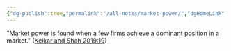 ```yaml
---
{"dg-publish":true,"permalink":"/all-notes/market-power/","dgHomeLink":true,"dgPassFrontmatter":false}
---
```



"Market power is found when a few firms achieve a dominant position in a market." ([Kelkar and Shah 2019:19](zotero://open-pdf/library/items/EW52ATBW?page=19))
